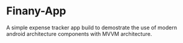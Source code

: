 # Finany-App
A simple expense tracker app build to demostrate the use of modern android architecture components with MVVM architecture.
